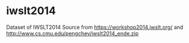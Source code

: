 # iwslt2014
Dataset of IWSLT2014 
Source from https://workshop2014.iwslt.org/ and http://www.cs.cmu.edu/pengchey/iwslt2014_ende.zip
